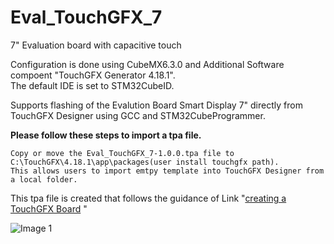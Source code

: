 # Eval_TouchGFX_7
7" Evaluation board with capacitive touch

Configuration is done using CubeMX6.3.0 and Additional Software compoent "TouchGFX Generator 4.18.1".<br>
The default IDE is set to STM32CubeID.<br>

Supports flashing of the Evalution Board Smart Display 7" directly from TouchGFX Designer using GCC and STM32CubeProgrammer.


**Please follow these steps to import a tpa file.**

```
Copy or move the Eval_TouchGFX_7-1.0.0.tpa file to C:\TouchGFX\4.18.1\app\packages(user install touchgfx path).
This allows users to import emtpy template into TouchGFX Designer from a local folder.
```

This tpa file is created that follows the guidance of Link "[creating a TouchGFX Board](https://support.touchgfx.com/4.18/docs/development/scenarios/scenarios-create-at) "

![Image 1](https://user-images.githubusercontent.com/7386787/148874715-7a999335-3266-4ee9-9d5a-909f937d8013.png)
